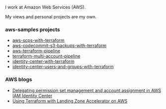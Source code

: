 I work at Amazon Web Services (AWS).

My views and personal projects are my own.

### aws-samples projects

- [aws-scps-with-terraform](https://github.com/aws-samples/aws-scps-with-terraform)
- [aws-codecommit-s3-backups-with-terraform](https://github.com/aws-samples/aws-codecommit-s3-backups-with-terraform)
- [aws-terraform-pipeline](https://github.com/aws-samples/aws-terraform-pipeline/)
- [terraform-multi-account-pipeline](https://github.com/aws-samples/terraform-multi-account-pipeline)
- [identity-center-with-terraform](https://github.com/aws-samples/identity-center-with-terraform)
- [identity-center-users-and-groups-with-terraform](https://github.com/aws-samples/identity-center-users-and-groups-with-terraform)



### AWS blogs

- [Delegating permission set management and account assignment in AWS IAM Identity Center](https://aws.amazon.com/blogs/security/delegating-permission-set-management-and-account-assignment-in-aws-iam-identity-center/)
- [Using Terraform with Landing Zone Accelerator on AWS](https://aws.amazon.com/blogs/mt/using-terraform-with-landing-zone-accelerator-on-aws/)

<!--
**jakebark/jakebark** is a ✨ _special_ ✨ repository because its `README.md` (this file) appears on your GitHub profile.

Here are some ideas to get you started:

- 🔭 I’m currently working on ...
- 🌱 I’m currently learning ...
- 👯 I’m looking to collaborate on ...
- 🤔 I’m looking for help with ...
- 💬 Ask me about ...
- 📫 How to reach me: ...
- 😄 Pronouns: ...
- ⚡ Fun fact: ...
-->
